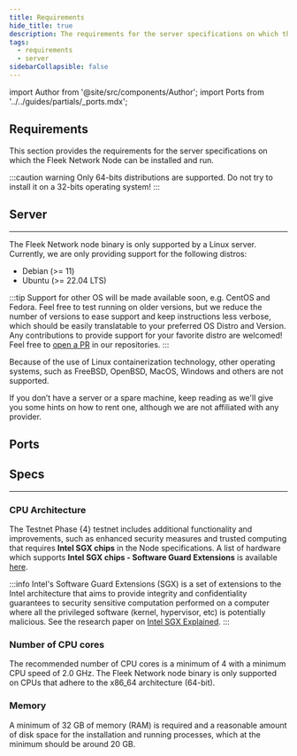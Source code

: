 ```yaml
---
title: Requirements
hide_title: true
description: The requirements for the server specifications on which the Fleek Network Node can be installed and run.
tags:
  - requirements
  - server
sidebarCollapsible: false
---
```


import Author from '@site/src/components/Author';
import Ports from '../../guides/partials/_ports.mdx';

## Requirements

This section provides the requirements for the server specifications on which the Fleek Network Node can be installed and run.

:::caution warning
Only 64-bits distributions are supported. Do not try to install it on a 32-bits operating system!
:::

## Server
---

The Fleek Network node binary is only supported by a Linux server. Currently, we are only providing support for the following distros:
- Debian (>= 11)
- Ubuntu (>= 22.04 LTS)

:::tip
Support for other OS will be made available soon, e.g. CentOS and Fedora. Feel free to test running on older versions, but we reduce the number of versions to ease support and keep instructions less verbose, which should be easily translatable to your preferred OS Distro and Version. Any contributions to provide support for your favorite distro are welcomed! Feel free to [open a PR](https://github.com/fleek-network) in our repositories.
:::

Because of the use of Linux containerization technology, other operating systems, such as FreeBSD, OpenBSD, MacOS, Windows and others are not supported.

If you don’t have a server or a spare machine, keep reading as we'll give you some hints on how to rent one, although we are not affiliated with any provider.

## Ports

<Ports />

## Specs
---

### CPU Architecture

The Testnet Phase {4} testnet includes additional functionality and improvements, such as enhanced security measures and trusted computing that requires **Intel SGX chips** in the Node specifications. A list of hardware which supports **Intel SGX chips - Software Guard Extensions** is available [here](https://github.com/ayeks/SGX-hardware).

:::info
Intel's Software Guard Extensions (SGX) is a set of
extensions to the Intel architecture that aims to provide integrity and confidentiality guarantees to security sensitive computation performed on a computer where all the privileged software (kernel, hypervisor, etc) is potentially malicious. See the research paper on [Intel SGX Explained](https://eprint.iacr.org/2016/086.pdf).
:::

### Number of CPU cores

The recommended number of CPU cores is a minimum of 4 with a minimum CPU speed of 2.0 GHz. The Fleek Network node binary is only supported on CPUs that adhere to the x86_64 architecture (64-bit).

### Memory

A minimum of 32 GB of memory (RAM) is required and a reasonable amount of disk space for the installation and running processes, which at the minimum should be around 20 GB.

<Author
    name="Helder Oliveira"
    image="https://github.com/heldrida.png"
    title="Software Developer + DX"
    url="https://github.com/heldrida"
/>
